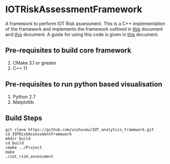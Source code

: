 # IOTRiskAssessmentFramework
A framework to perform IOT Risk assessment. This is a C++ implementation of the framework and implements the framework outlined in [this](https://github.com/siddhantjain/IOTRiskAssessmentFramework/blob/master/Docs/IoT%20Threat%20Modeling%20Framework%20Overview.pdf) document and [this](https://github.com/siddhantjain/IOTRiskAssessmentFramework/blob/master/Docs/IoT%20Threat%20Modeling%20Framework%20Calculations.pdf) document. A guide for using this code is given in [this](https://github.com/siddhantjain/IOTRiskAssessmentFramework/blob/master/Docs/IoT%20Threat%20Modeling%20Framework%20Code%20Tutorial.pdf) document. 


## Pre-requisites to build core framework
1. CMake 3.1 or greater
2. C++ 11

## Pre-requisites to run python based visualisation
1. Python 2.7
2. Matplotlib


## Build Steps

`git clone https://github.com/vishucmu/IOT_analytics_framework.git` <br />
`cd IOTRiskAssessmentFramework` <br />
`mkdir build` <br />
`cd build` <br />
`cmake ../Project` <br />
`make`<br />
`./iot_risk_assessment`



